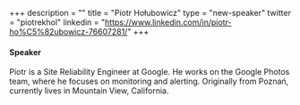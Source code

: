 +++
description = ""
title = "Piotr Hołubowicz"
type = "new-speaker"
twitter = "piotrekhol"
linkedin = "https://www.linkedin.com/in/piotr-ho%C5%82ubowicz-76607281/"
+++
#### Speaker

Piotr is a Site Reliability Engineer at Google. He works on the Google Photos team, where he focuses on monitoring and alerting. Originally from Poznań, currently lives in Mountain View, California.